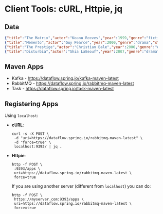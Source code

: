 # Client Tools: cURL, Httpie, jq


## Data
```json
{"title":"The Matrix","actor":"Keanu Reeves","year":1999,"genre":"fiction","stars":5}
{"title":"Memento","actor":"Guy Pearce","year":2000,"genre":"drama","stars":4}
{"title":"The Prestige","actor":"Christian Bale","year":2006,"genre":"drama","stars":3}
{"title":"Disturbia","actor":"Shia LaBeouf","year":2007,"genre":"drama","stars":3}
```

## Maven Apps
- Kafka - https://dataflow.spring.io/kafka-maven-latest
- RabbitMQ - https://dataflow.spring.io/rabbitmq-maven-latest
- Task - https://dataflow.spring.io/task-maven-latest

## Registering Apps 

Using `localhost`:

- **cURL**:
   ```shell
   curl -s -X POST \
    -d "uri=https://dataflow.spring.io/rabbitmq-maven-latest" \
    -d "force=true" \
    localhost:9393/ | jq .
   ```
- **Httpie**:
   ```shell
   http -f POST \
    :9393/apps \
    uri=https://dataflow.spring.io/rabbitmq-maven-latest \
    force=true
   ```
   If you are using another server (different from `localhost`) you can do:
   ```shell
   http -f POST \
    https://myserver.com:9393/apps \
    uri=https://dataflow.spring.io/rabbitmq-maven-latest \
    force=true
   ```
